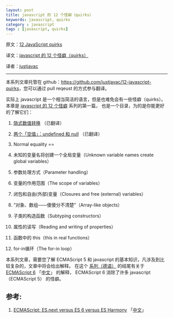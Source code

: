 ```yaml
---
layout: post
title: javascript 的 12 个怪癖（quirks）
keywords: javascript, quirks
category : javascript
tags : [javascript, quirks]
---
```


原文：[12 JavaScript quirks](http://www.2ality.com/2013/04/12quirks.html)

译文：[javascript 的 12 个怪癖（quirks）](http://justjavac.com/javascript/2013/04/08/12-javascript-quirks.html)

译者：[justjavac](http://weibo.com/justjavac)

----------------------------------------------------

本系列文章托管在 github：<https://github.com/justjavac/12-javascript-quirks>，您可以通过 pull reqeust 的方式参与翻译。

实际上 javascript 是一个相当简洁的语言，但是也难免会有一些怪癖（quirks）。
本章是 [javascript 的 12 个怪癖](http://justjavac.com/javascript/2013/04/08/12-javascript-quirks.html) 系列的第一篇，
也是一个目录，为的是你能更好的了解它们：

1. [隐式数值转换](http://justjavac.com/javascript/2013/04/08/javascript-quirk-1-implicit-conversion-of-values.html) （已翻译）

2. [两个「空值」：undefined 和 null](http://justjavac.com/javascript/2013/04/14/javascript-quirk-2-two-non-values-undefined-and-null.html) （已翻译）

3. Normal equality ==

4. 未知的变量名将创建一个全局变量（Unknown variable names create global variables）

5. 参数处理方式（Parameter handling）

6. 变量的作用范围（The scope of variables）

7. 闭包和自由(外部)变量（Closures and free (external) variables）

8. “对象、数组——傻傻分不清楚”（Array-like objects）

9. 子类的构造函数（Subtyping constructors）

10. 属性的读写（Reading and writing of properties）

11. 函数中的 this（this in real functions）

12. for-in循环（The for-in loop）

本系列文章，需要您了解 ECMAScript 5 和 javascript 的基本知识，凡涉及到比较复杂的，文章中将会给出解释。
在这个 [系列（德语）](http://www.2ality.com/2013/01/fallgruben.html) 的结尾有关于 [ECMAScript 6](http://www.2ality.com/2011/06/ecmascript.html) 「[中文](http://justjavac.com/javascript/2013/04/06/ecmascript-es-next-versus-es-6-versus-es-harmony.html)」 的解释，
ECMAScript 6 消除了许多 javascript（ECMAScript 5） 的怪癖。

## 参考:

1. [ECMAScript: ES.next versus ES 6 versus ES Harmony](http://www.2ality.com/2011/06/ecmascript.html) 「[中文](http://justjavac.com/javascript/2013/04/06/ecmascript-es-next-versus-es-6-versus-es-harmony.html)」